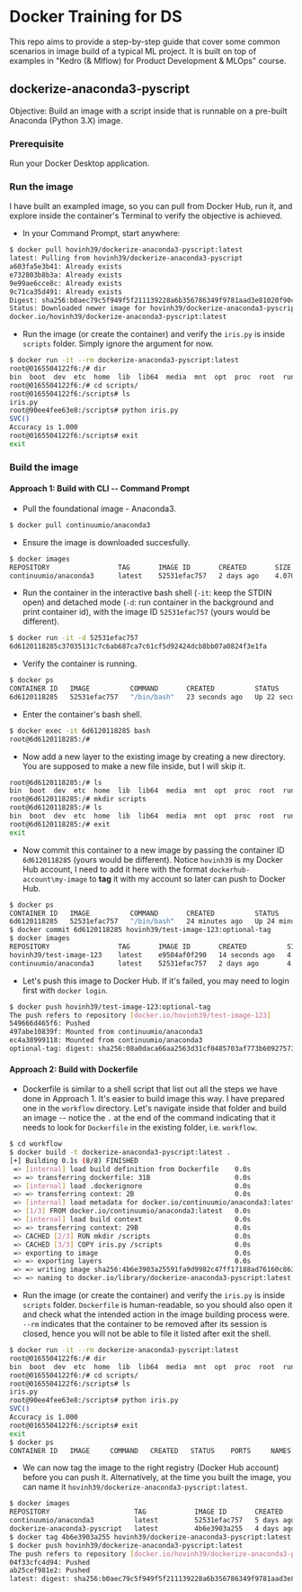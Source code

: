 # Docker Training for DS

This repo aims to provide a step-by-step guide that cover some common scenarios in image build of a typical ML project. It is built on top of examples in "Kedro (& Mlflow) for Product Development & MLOps" course. 

## dockerize-anaconda3-pyscript

Objective: Build an image with a script inside that is runnable on a pre-built Anaconda (Python 3.X) image.

### Prerequisite
Run your Docker Desktop application.

### Run the image
I have built an exampled image, so you can pull from Docker Hub, run it, and explore inside the container's Terminal to verify the objective is achieved.

- In your Command Prompt, start anywhere:
```bash
$ docker pull hovinh39/dockerize-anaconda3-pyscript:latest 
latest: Pulling from hovinh39/dockerize-anaconda3-pyscript
a603fa5e3b41: Already exists
e732803b8b3a: Already exists
9e99ae6cce8c: Already exists
9c71ca35d491: Already exists
Digest: sha256:b0aec79c5f949f5f211139228a6b356786349f9781aad3e81020f90c1dc74ec2
Status: Downloaded newer image for hovinh39/dockerize-anaconda3-pyscript:latest
docker.io/hovinh39/dockerize-anaconda3-pyscript:latest
```
-  Run the image (or create the container) and verify the `iris.py` is inside `scripts` folder. Simply ignore the argument for now.
```bash
$ docker run -it --rm dockerize-anaconda3-pyscript:latest 
root@0165504122f6:/# dir
bin  boot  dev  etc  home  lib  lib64  media  mnt  opt  proc  root  run  sbin  scripts  srv  sys  tmp  usr  var
root@0165504122f6:/# cd scripts/
root@0165504122f6:/scripts# ls
iris.py
root@90ee4fee63e8:/scripts# python iris.py 
SVC()
Accuracy is 1.000
root@0165504122f6:/scripts# exit
exit
```

### Build the image
#### **Approach 1:** Build with CLI -- Command Prompt
- Pull the foundational image - Anaconda3.
```bash
$ docker pull continuumio/anaconda3
```
- Ensure the image is downloaded succesfully.
```bash
$ docker images
REPOSITORY                 TAG       IMAGE ID       CREATED       SIZE
continuumio/anaconda3      latest    52531efac757   2 days ago    4.07GB
```
- Run the container in the interactive bash shell (`-it`: keep the STDIN open) and detached mode (`-d`: run container in the background and print container id), with the image ID `52531efac757` (yours would be different).
```bash
$ docker run -it -d 52531efac757
6d6120118285c37035131c7c6ab687ca7c61cf5d92424dcb8bb07a0824f3e1fa
```
- Verify the container is running.
```bash
$ docker ps
CONTAINER ID   IMAGE          COMMAND       CREATED          STATUS          PORTS     NAMES
6d6120118285   52531efac757   "/bin/bash"   23 seconds ago   Up 22 seconds             compassionate_turing
```
- Enter the container's bash shell.
```bash
$ docker exec -it 6d6120118285 bash
root@6d6120118285:/# 
```
- Now add a new layer to the existing image by creating a new directory. You are supposed to make a new file inside, but I will skip it.
```bash
root@6d6120118285:/# ls
bin  boot  dev  etc  home  lib  lib64  media  mnt  opt  proc  root  run  sbin  srv  sys  tmp  usr  var
root@6d6120118285:/# mkdir scripts
root@6d6120118285:/# ls
bin  boot  dev  etc  home  lib  lib64  media  mnt  opt  proc  root  run  sbin  scripts  srv  sys  tmp  usr  var
root@6d6120118285:/# exit
exit
```
- Now commit this container to a new image by passing the container ID `6d6120118285` (yours would be different). Notice `hovinh39` is my Docker Hub account, I need to add it here with the format `dockerhub-account\my-image` to **tag** it with my account so later can push to Docker Hub.
```bash
$ docker ps
CONTAINER ID   IMAGE          COMMAND       CREATED          STATUS          PORTS     NAMES
6d6120118285   52531efac757   "/bin/bash"   24 minutes ago   Up 24 minutes             compassionate_turing
$ docker commit 6d6120118285 hovinh39/test-image-123:optional-tag
$ docker images
REPOSITORY                 TAG       IMAGE ID       CREATED          SIZE
hovinh39/test-image-123    latest    e9504af0f290   14 seconds ago   4.07GB
continuumio/anaconda3      latest    52531efac757   2 days ago       4.07GB
```
- Let's push this image to Docker Hub. If it's failed, you may need to login first with `docker login`. 
```bash
$ docker push hovinh39/test-image-123:optional-tag
The push refers to repository [docker.io/hovinh39/test-image-123]
549666d465f6: Pushed
497abe10839f: Mounted from continuumio/anaconda3
ec4a38999118: Mounted from continuumio/anaconda3
optional-tag: digest: sha256:08a0daca66aa2563d31cf0485703af773b60927573996ff65322cdb7b244a57a size: 950
```
#### **Approach 2**: Build with Dockerfile
- Dockerfile is similar to a shell script that list out all the steps we have done in Approach 1. It's easier to build image this way. I have prepared one in the `workflow` directory. Let's navigate inside that folder and build an image -- notice the `.` at the end of the command indicating that it needs to look for `Dockerfile` in the existing folder, i.e. `workflow`.
```bash
$ cd workflow
$ docker build -t dockerize-anaconda3-pyscript:latest .
[+] Building 0.1s (8/8) FINISHED
 => [internal] load build definition from Dockerfile    0.0s
 => => transferring dockerfile: 31B                     0.0s 
 => [internal] load .dockerignore                       0.0s 
 => => transferring context: 2B                         0.0s 
 => [internal] load metadata for docker.io/continuumio/anaconda3:latest                  0.0s 
 => [1/3] FROM docker.io/continuumio/anaconda3:latest   0.0s
 => [internal] load build context                       0.0s 
 => => transferring context: 29B                        0.0s 
 => CACHED [2/3] RUN mkdir /scripts                     0.0s 
 => CACHED [3/3] COPY iris.py /scripts                  0.0s 
 => exporting to image                                  0.0s 
 => => exporting layers                                 0.0s 
 => => writing image sha256:4b6e3903a25591fa9d9982c47ff17188ad76160c863cafdd596eda3beeb44e43    0.0s 
 => => naming to docker.io/library/dockerize-anaconda3-pyscript:latest      0.0s 
``` 
- Run the image (or create the container) and verify the `iris.py` is inside `scripts` folder. `Dockerfile` is human-readable, so you should also open it and check what the intended action in the image building process were. `--rm` indicates that the container to be removed after its session is closed, hence you will not be able to file it listed after exit the shell.
```bash
$ docker run -it --rm dockerize-anaconda3-pyscript:latest 
root@0165504122f6:/# dir
bin  boot  dev  etc  home  lib  lib64  media  mnt  opt  proc  root  run  sbin  scripts  srv  sys  tmp  usr  var
root@0165504122f6:/# cd scripts/
root@0165504122f6:/scripts# ls
iris.py
root@90ee4fee63e8:/scripts# python iris.py 
SVC()
Accuracy is 1.000
root@0165504122f6:/scripts# exit
exit
$ docker ps
CONTAINER ID   IMAGE     COMMAND   CREATED   STATUS    PORTS     NAMES
```
- We can now tag the image to the right registry (Docker Hub account) before you can push it. Alternatively, at the time you built the image, you can name it `hovinh39/dockerize-anaconda3-pyscript:latest`.
```bash
$ docker images 
REPOSITORY                     TAG            IMAGE ID       CREATED       SIZE
continuumio/anaconda3          latest         52531efac757   5 days ago    4.07GB
dockerize-anaconda3-pyscript   latest         4b6e3903a255   4 days ago    4.07GB
$ docker tag 4b6e3903a255 hovinh39/dockerize-anaconda3-pyscript:latest
$ docker push hovinh39/dockerize-anaconda3-pyscript:latest 
The push refers to repository [docker.io/hovinh39/dockerize-anaconda3-pyscript]
04f33cfc4d94: Pushed
ab25cef981e2: Pushed
latest: digest: sha256:b0aec79c5f949f5f211139228a6b356786349f9781aad3e81020f90c1dc74ec2 size: 1157
```


